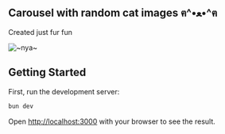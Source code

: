 ## Carousel with random cat images ฅ^•ﻌ•^ฅ

Created just fur fun

![~nya~](https://cataas.com/cat)

## Getting Started

First, run the development server:

```bash
bun dev
```

Open [http://localhost:3000](http://localhost:3000) with your browser to see the result.
